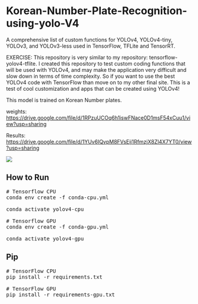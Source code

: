 # Korean-Number-Plate-Recognition-using-yolo-V4

A comprehensive list of custom functions for YOLOv4, YOLOv4-tiny, YOLOv3, and YOLOv3-less used in TensorFlow, TFLite and TensorRT.

EXERCISE: This repository is very similar to my repository: tensorflow-yolov4-tflite. I created this repository to test custom coding functions that will be used with YOLOv4, and may make the application very difficult and slow down in terms of time complexity. So if you want to use the best YOLOv4 code with TensorFlow than move on to my other final site. This is a test of cool customization and apps that can be created using YOLOv4!

This model is trained on Korean Number plates.

weights:
https://drive.google.com/file/d/1RPzuUCOq6h1iswFNace0D1msF54xCuu1/view?usp=sharing

Results:
https://drive.google.com/file/d/1YUv6IQvpM8FVsEij1RfmzjX8Zl4X7YT0/view?usp=sharing


![](https://github.com/TalhaaaYaqoob/Korean-Number-Plate-Recognition-using-yolo-V4/blob/main/detections/crop/ezgif.com-gif-maker.gif)


## How to Run

<pre>
# Tensorflow CPU
conda env create -f conda-cpu.yml <br/>
conda activate yolov4-cpu

# Tensorflow GPU
conda env create -f conda-gpu.yml <br/>
conda activate yolov4-gpu
</pre>

## Pip

<pre>
# TensorFlow CPU
pip install -r requirements.txt

# TensorFlow GPU
pip install -r requirements-gpu.txt

</pre>
